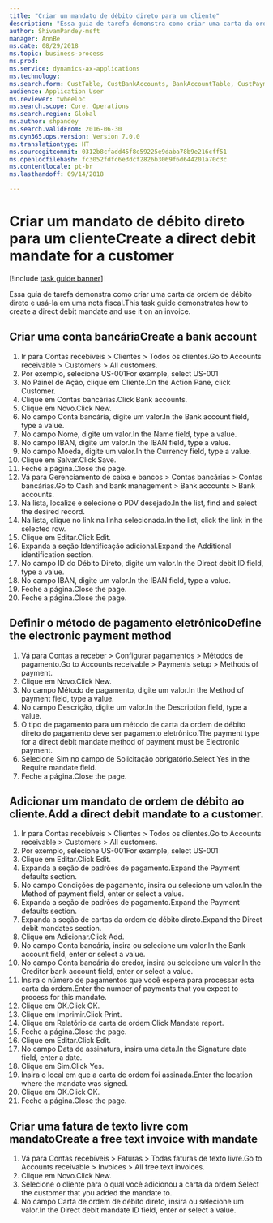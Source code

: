 ```yaml
--- 
title: "Criar um mandato de débito direto para um cliente"
description: "Essa guia de tarefa demonstra como criar uma carta da ordem de débito direto e usá-la em uma nota fiscal."
author: ShivamPandey-msft
manager: AnnBe
ms.date: 08/29/2018
ms.topic: business-process
ms.prod: 
ms.service: dynamics-ax-applications
ms.technology: 
ms.search.form: CustTable, CustBankAccounts, BankAccountTable, CustPaymMode, CustDirectDebitMandate, BankAccountTableLookUp, SrsReportViewerForm,  LogisticsAddressCityLookup, CustFreeInvoice, CustTableLookup
audience: Application User
ms.reviewer: twheeloc
ms.search.scope: Core, Operations
ms.search.region: Global
ms.author: shpandey
ms.search.validFrom: 2016-06-30
ms.dyn365.ops.version: Version 7.0.0
ms.translationtype: HT
ms.sourcegitcommit: 0312b8cfadd45f8e59225e9daba78b9e216cff51
ms.openlocfilehash: fc3052fdfc6e3dcf2826b3069f6d644201a70c3c
ms.contentlocale: pt-br
ms.lasthandoff: 09/14/2018

---
```

# <a name="create-a-direct-debit-mandate-for-a-customer"></a><span data-ttu-id="37988-103">Criar um mandato de débito direto para um cliente</span><span class="sxs-lookup"><span data-stu-id="37988-103">Create a direct debit mandate for a customer</span></span>

[!include [task guide banner](../../includes/task-guide-banner.md)]

<span data-ttu-id="37988-104">Essa guia de tarefa demonstra como criar uma carta da ordem de débito direto e usá-la em uma nota fiscal.</span><span class="sxs-lookup"><span data-stu-id="37988-104">This task guide demonstrates how to create a direct debit mandate and use it on an invoice.</span></span>


## <a name="create-a-bank-account"></a><span data-ttu-id="37988-105">Criar uma conta bancária</span><span class="sxs-lookup"><span data-stu-id="37988-105">Create a bank account</span></span>
1. <span data-ttu-id="37988-106">Ir para Contas recebíveis > Clientes > Todos os clientes.</span><span class="sxs-lookup"><span data-stu-id="37988-106">Go to Accounts receivable > Customers > All customers.</span></span>
2. <span data-ttu-id="37988-107">Por exemplo, selecione US-001</span><span class="sxs-lookup"><span data-stu-id="37988-107">For example, select US-001</span></span>
3. <span data-ttu-id="37988-108">No Painel de Ação, clique em Cliente.</span><span class="sxs-lookup"><span data-stu-id="37988-108">On the Action Pane, click Customer.</span></span>
4. <span data-ttu-id="37988-109">Clique em Contas bancárias.</span><span class="sxs-lookup"><span data-stu-id="37988-109">Click Bank accounts.</span></span>
5. <span data-ttu-id="37988-110">Clique em Novo.</span><span class="sxs-lookup"><span data-stu-id="37988-110">Click New.</span></span>
6. <span data-ttu-id="37988-111">No campo Conta bancária, digite um valor.</span><span class="sxs-lookup"><span data-stu-id="37988-111">In the Bank account field, type a value.</span></span>
7. <span data-ttu-id="37988-112">No campo Nome, digite um valor.</span><span class="sxs-lookup"><span data-stu-id="37988-112">In the Name field, type a value.</span></span>
8. <span data-ttu-id="37988-113">No campo IBAN, digite um valor.</span><span class="sxs-lookup"><span data-stu-id="37988-113">In the IBAN field, type a value.</span></span>
9. <span data-ttu-id="37988-114">No campo Moeda, digite um valor.</span><span class="sxs-lookup"><span data-stu-id="37988-114">In the Currency field, type a value.</span></span>
10. <span data-ttu-id="37988-115">Clique em Salvar.</span><span class="sxs-lookup"><span data-stu-id="37988-115">Click Save.</span></span>
11. <span data-ttu-id="37988-116">Feche a página.</span><span class="sxs-lookup"><span data-stu-id="37988-116">Close the page.</span></span>
12. <span data-ttu-id="37988-117">Vá para Gerenciamento de caixa e bancos > Contas bancárias > Contas bancárias.</span><span class="sxs-lookup"><span data-stu-id="37988-117">Go to Cash and bank management > Bank accounts > Bank accounts.</span></span>
13. <span data-ttu-id="37988-118">Na lista, localize e selecione o PDV desejado.</span><span class="sxs-lookup"><span data-stu-id="37988-118">In the list, find and select the desired record.</span></span>
14. <span data-ttu-id="37988-119">Na lista, clique no link na linha selecionada.</span><span class="sxs-lookup"><span data-stu-id="37988-119">In the list, click the link in the selected row.</span></span>
15. <span data-ttu-id="37988-120">Clique em Editar.</span><span class="sxs-lookup"><span data-stu-id="37988-120">Click Edit.</span></span>
16. <span data-ttu-id="37988-121">Expanda a seção Identificação adicional.</span><span class="sxs-lookup"><span data-stu-id="37988-121">Expand the Additional identification section.</span></span>
17. <span data-ttu-id="37988-122">No campo ID do Débito Direto, digite um valor.</span><span class="sxs-lookup"><span data-stu-id="37988-122">In the Direct debit ID field, type a value.</span></span>
18. <span data-ttu-id="37988-123">No campo IBAN, digite um valor.</span><span class="sxs-lookup"><span data-stu-id="37988-123">In the IBAN field, type a value.</span></span>
19. <span data-ttu-id="37988-124">Feche a página.</span><span class="sxs-lookup"><span data-stu-id="37988-124">Close the page.</span></span>
20. <span data-ttu-id="37988-125">Feche a página.</span><span class="sxs-lookup"><span data-stu-id="37988-125">Close the page.</span></span>

## <a name="define-the-electronic-payment-method"></a><span data-ttu-id="37988-126">Definir o método de pagamento eletrônico</span><span class="sxs-lookup"><span data-stu-id="37988-126">Define the electronic payment method</span></span>
1. <span data-ttu-id="37988-127">Vá para Contas a receber > Configurar pagamentos > Métodos de pagamento.</span><span class="sxs-lookup"><span data-stu-id="37988-127">Go to Accounts receivable > Payments setup > Methods of payment.</span></span>
2. <span data-ttu-id="37988-128">Clique em Novo.</span><span class="sxs-lookup"><span data-stu-id="37988-128">Click New.</span></span>
3. <span data-ttu-id="37988-129">No campo Método de pagamento, digite um valor.</span><span class="sxs-lookup"><span data-stu-id="37988-129">In the Method of payment field, type a value.</span></span>
4. <span data-ttu-id="37988-130">No campo Descrição, digite um valor.</span><span class="sxs-lookup"><span data-stu-id="37988-130">In the Description field, type a value.</span></span>
5. <span data-ttu-id="37988-131">O tipo de pagamento para um método de carta da ordem de débito direto do pagamento deve ser pagamento eletrônico.</span><span class="sxs-lookup"><span data-stu-id="37988-131">The payment type for a direct debit mandate method of payment must be Electronic payment.</span></span>
6. <span data-ttu-id="37988-132">Selecione Sim no campo de Solicitação obrigatório.</span><span class="sxs-lookup"><span data-stu-id="37988-132">Select Yes in the Require mandate field.</span></span>
7. <span data-ttu-id="37988-133">Feche a página.</span><span class="sxs-lookup"><span data-stu-id="37988-133">Close the page.</span></span>

## <a name="add-a-direct-debit-mandate-to-a-customer"></a><span data-ttu-id="37988-134">Adicionar um mandato de ordem de débito ao cliente.</span><span class="sxs-lookup"><span data-stu-id="37988-134">Add a direct debit mandate to a customer.</span></span>
1. <span data-ttu-id="37988-135">Ir para Contas recebíveis > Clientes > Todos os clientes.</span><span class="sxs-lookup"><span data-stu-id="37988-135">Go to Accounts receivable > Customers > All customers.</span></span>
2. <span data-ttu-id="37988-136">Por exemplo, selecione US-001</span><span class="sxs-lookup"><span data-stu-id="37988-136">For example, select US-001</span></span>
3. <span data-ttu-id="37988-137">Clique em Editar.</span><span class="sxs-lookup"><span data-stu-id="37988-137">Click Edit.</span></span>
4. <span data-ttu-id="37988-138">Expanda a seção de padrões de pagamento.</span><span class="sxs-lookup"><span data-stu-id="37988-138">Expand the Payment defaults section.</span></span>
5. <span data-ttu-id="37988-139">No campo Condições de pagamento, insira ou selecione um valor.</span><span class="sxs-lookup"><span data-stu-id="37988-139">In the Method of payment field, enter or select a value.</span></span>
6. <span data-ttu-id="37988-140">Expanda a seção de padrões de pagamento.</span><span class="sxs-lookup"><span data-stu-id="37988-140">Expand the Payment defaults section.</span></span>
7. <span data-ttu-id="37988-141">Expanda a seção de cartas da ordem de débito direto.</span><span class="sxs-lookup"><span data-stu-id="37988-141">Expand the Direct debit mandates section.</span></span>
8. <span data-ttu-id="37988-142">Clique em Adicionar.</span><span class="sxs-lookup"><span data-stu-id="37988-142">Click Add.</span></span>
9. <span data-ttu-id="37988-143">No campo Conta bancária, insira ou selecione um valor.</span><span class="sxs-lookup"><span data-stu-id="37988-143">In the Bank account field, enter or select a value.</span></span>
10. <span data-ttu-id="37988-144">No campo Conta bancária do credor, insira ou selecione um valor.</span><span class="sxs-lookup"><span data-stu-id="37988-144">In the Creditor bank account field, enter or select a value.</span></span>
11. <span data-ttu-id="37988-145">Insira o número de pagamentos que você espera para processar esta carta da ordem.</span><span class="sxs-lookup"><span data-stu-id="37988-145">Enter the number of payments that you expect to process for this mandate.</span></span>
12. <span data-ttu-id="37988-146">Clique em OK.</span><span class="sxs-lookup"><span data-stu-id="37988-146">Click OK.</span></span>
13. <span data-ttu-id="37988-147">Clique em Imprimir.</span><span class="sxs-lookup"><span data-stu-id="37988-147">Click Print.</span></span>
14. <span data-ttu-id="37988-148">Clique em Relatório da carta de ordem.</span><span class="sxs-lookup"><span data-stu-id="37988-148">Click Mandate report.</span></span>
15. <span data-ttu-id="37988-149">Feche a página.</span><span class="sxs-lookup"><span data-stu-id="37988-149">Close the page.</span></span>
16. <span data-ttu-id="37988-150">Clique em Editar.</span><span class="sxs-lookup"><span data-stu-id="37988-150">Click Edit.</span></span>
17. <span data-ttu-id="37988-151">No campo Data de assinatura, insira uma data.</span><span class="sxs-lookup"><span data-stu-id="37988-151">In the Signature date field, enter a date.</span></span>
18. <span data-ttu-id="37988-152">Clique em Sim.</span><span class="sxs-lookup"><span data-stu-id="37988-152">Click Yes.</span></span>
19. <span data-ttu-id="37988-153">Insira o local em que a carta de ordem foi assinada.</span><span class="sxs-lookup"><span data-stu-id="37988-153">Enter the location where the mandate was signed.</span></span>
20. <span data-ttu-id="37988-154">Clique em OK.</span><span class="sxs-lookup"><span data-stu-id="37988-154">Click OK.</span></span>
21. <span data-ttu-id="37988-155">Feche a página.</span><span class="sxs-lookup"><span data-stu-id="37988-155">Close the page.</span></span>

## <a name="create-a-free-text-invoice-with-mandate"></a><span data-ttu-id="37988-156">Criar uma fatura de texto livre com mandato</span><span class="sxs-lookup"><span data-stu-id="37988-156">Create a free text invoice with mandate</span></span>
1. <span data-ttu-id="37988-157">Vá para Contas recebíveis > Faturas > Todas faturas de texto livre.</span><span class="sxs-lookup"><span data-stu-id="37988-157">Go to Accounts receivable > Invoices > All free text invoices.</span></span>
2. <span data-ttu-id="37988-158">Clique em Novo.</span><span class="sxs-lookup"><span data-stu-id="37988-158">Click New.</span></span>
3. <span data-ttu-id="37988-159">Selecione o cliente para o qual você adicionou a carta da ordem.</span><span class="sxs-lookup"><span data-stu-id="37988-159">Select the customer that you added the mandate to.</span></span>
4. <span data-ttu-id="37988-160">No campo Carta de ordem de débito direto, insira ou selecione um valor.</span><span class="sxs-lookup"><span data-stu-id="37988-160">In the Direct debit mandate ID field, enter or select a value.</span></span>


